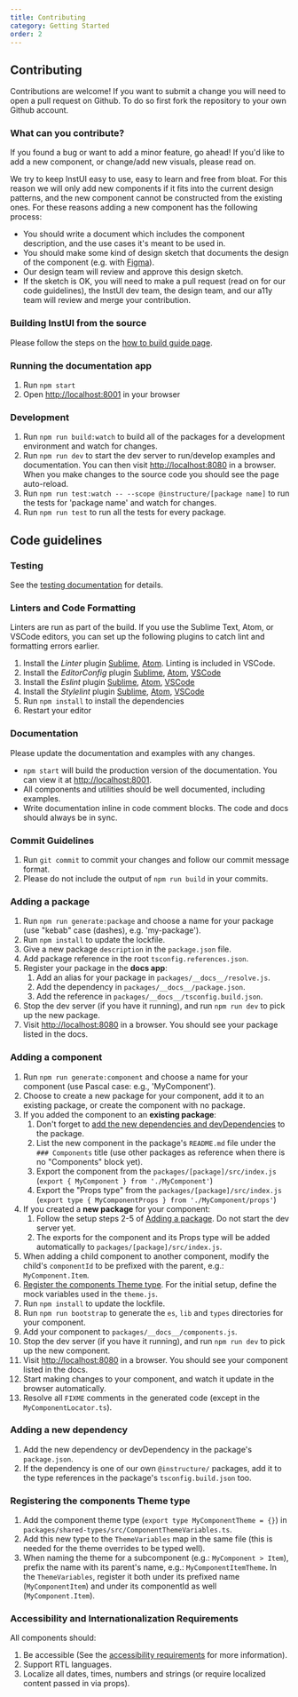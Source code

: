 ```yaml
---
title: Contributing
category: Getting Started
order: 2
---
```


## Contributing

Contributions are welcome! If you want to submit a change you will need to open a pull request on Github. To do so first fork the repository to your own Github account.

### What can you contribute?

If you found a bug or want to add a minor feature, go ahead! If you'd like to add a new component, or change/add new visuals, please read on.

We try to keep InstUI easy to use, easy to learn and free from bloat.
For this reason we will only add new components if it fits into the current design patterns, and the new component cannot be
constructed from the existing ones. For these reasons adding a new component has the following process:

- You should write a document which includes the component description, and the use cases it's meant to be used in.
- You should make some kind of design sketch that documents the design of the component (e.g. with [Figma](https://www.figma.com/)).
- Our design team will review and approve this design sketch.
- If the sketch is OK, you will need to make a pull request (read on for our code guidelines), the InstUI dev team, the design team, and our a11y team will review and merge your contribution.

### Building InstUI from the source

Please follow the steps on the [how to build guide page](#building-instui).

### Running the documentation app

1. Run `npm start`
1. Open [http://localhost:8001](http://localhost:8001) in your browser

### Development

1. Run `npm run build:watch` to build all of the packages for a development environment and watch for changes.
1. Run `npm run dev` to start the dev server to run/develop examples and documentation. You can then visit [http://localhost:8080](http://localhost:8080) in a browser. When you make changes to the source code you should see the page auto-reload.
1. Run `npm run test:watch -- --scope @instructure/[package name]` to run the tests for 'package name' and watch for changes.
1. Run `npm run test` to run all the tests for every package.

## Code guidelines

### Testing

See the [testing documentation](#testing-components) for details.

### Linters and Code Formatting

Linters are run as part of the build. If you use the Sublime Text, Atom, or VSCode editors, you can set up the following plugins to catch lint and formatting errors earlier.

1. Install the _Linter_ plugin [Sublime](http://sublimelinter.readthedocs.org/en/latest/), [Atom](https://atom.io/packages/linter). Linting is included in VSCode.
1. Install the _EditorConfig_ plugin [Sublime](https://github.com/sindresorhus/editorconfig-sublime), [Atom](https://github.com/sindresorhus/atom-editorconfig), [VSCode](https://github.com/editorconfig/editorconfig-vscode)
1. Install the _Eslint_ plugin [Sublime](https://github.com/roadhump/SublimeLinter-eslint), [Atom](https://github.com/AtomLinter/linter-eslint), [VSCode](https://github.com/Microsoft/vscode-eslint)
1. Install the _Stylelint_ plugin [Sublime](https://github.com/kungfusheep/SublimeLinter-contrib-stylelint), [Atom](https://atom.io/packages/linter-stylelint), [VSCode](https://github.com/shinnn/vscode-stylelint)
1. Run `npm install` to install the dependencies
1. Restart your editor

### Documentation

Please update the documentation and examples with any changes.

- `npm start` will build the production version of the documentation. You can view it at [http://localhost:8001](http://localhost:8001).
- All components and utilities should be well documented, including examples.
- Write documentation inline in code comment blocks. The code and docs should
  always be in sync.

### Commit Guidelines

1. Run `git commit` to commit your changes and follow our commit message format.
1. Please do not include the output of `npm run build` in your commits.

### Adding a package

1. Run `npm run generate:package` and choose a name for your package (use "kebab" case (dashes), e.g. 'my-package').
2. Run `npm install` to update the lockfile.
3. Give a new package `description` in the `package.json` file.
4. Add package reference in the root `tsconfig.references.json`.
5. Register your package in the **docs app**:
   1. Add an alias for your package in `packages/__docs__/resolve.js`.
   2. Add the dependency in `packages/__docs__/package.json`.
   3. Add the reference in `packages/__docs__/tsconfig.build.json`.
6. Stop the dev server (if you have it running), and run `npm run dev` to pick up the new package.
7. Visit [http://localhost:8080](http://localhost:8080) in a browser. You should see your package listed in the docs.

### Adding a component

1. Run `npm run generate:component` and choose a name for your component (use Pascal case: e.g., 'MyComponent').
2. Choose to create a new package for your component, add it to an existing package, or create the component with no package.
3. If you added the component to an **existing package**:
   1. Don't forget to [add the new dependencies and devDependencies](/#contributing/#code-guidelines-adding-a-new-dependency) to the package.
   2. List the new component in the package's `README.md` file under the `### Components` title (use other packages as reference when there is no "Components" block yet).
   3. Export the component from the `packages/[package]/src/index.js` (`export { MyComponent } from './MyComponent'`)
   4. Export the "Props type" from the `packages/[package]/src/index.js` (`export type { MyComponentProps } from './MyComponent/props'`)
4. If you created a **new package** for your component:
   1. Follow the setup steps 2-5 of [Adding a package](/#contributing/#code-guidelines-adding-a-package). Do not start the dev server yet.
   2. The exports for the component and its Props type will be added automatically to `packages/[package]/src/index.js`.
5. When adding a child component to another component, modify the child's `componentId` to be prefixed with the parent, e.g.: `MyComponent.Item`.
6. [Register the components Theme type](/#contributing/#code-guidelines-registering-the-components-theme-type). For the initial setup, define the mock variables used in the `theme.js`.
7. Run `npm install` to update the lockfile.
8. Run `npm run bootstrap` to generate the `es`, `lib` and `types` directories for your component.
9. Add your component to `packages/__docs__/components.js`.
10. Stop the dev server (if you have it running), and run `npm run dev` to pick up the new component.
11. Visit [http://localhost:8080](http://localhost:8080) in a browser. You should see your component listed in the docs.
12. Start making changes to your component, and watch it update in the browser automatically.
13. Resolve all `FIXME` comments in the generated code (except in the `MyComponentLocator.ts`).

### Adding a new dependency

1. Add the new dependency or devDependency in the package's `package.json`.
2. If the dependency is one of our own `@instructure/` packages, add it to the type references in the package's `tsconfig.build.json` too.

### Registering the components Theme type

1. Add the component theme type (`export type MyComponentTheme = {}`) in `packages/shared-types/src/ComponentThemeVariables.ts`.
2. Add this new type to the `ThemeVariables` map in the same file (this is needed for the theme overrides to be typed well).
3. When naming the theme for a subcomponent (e.g.: `MyComponent > Item`), prefix the name with its parent's name, e.g.: `MyComponentItemTheme`. In the `ThemeVariables`, register it both under its prefixed name (`MyComponentItem`) and under its componentId as well (`MyComponent.Item`).

### Accessibility and Internationalization Requirements

All components should:

1. Be accessible (See the [accessibility requirements](#accessibility) for more information).
1. Support RTL languages.
1. Localize all dates, times, numbers and strings (or require localized content passed in via props).
